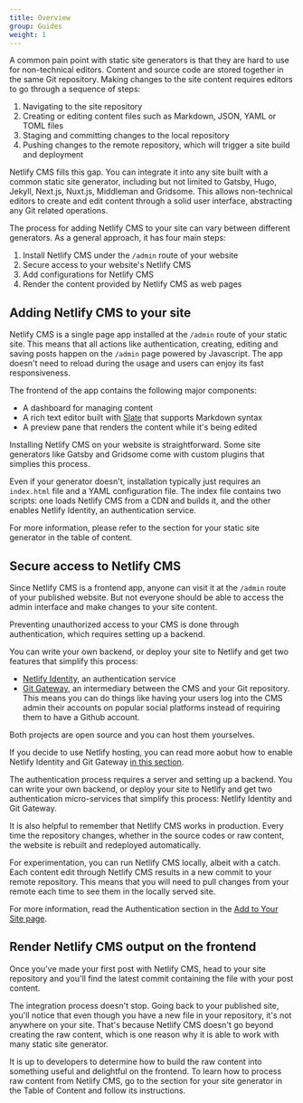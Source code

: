 ```yaml
---
title: Overview
group: Guides
weight: 1
---
```


A common pain point with static site generators is that they are hard to use for non-technical editors. Content and source code are stored together in the same Git repository. Making changes to the site content requires editors to go through a sequence of steps:

1. Navigating to the site repository
2. Creating or editing content files such as Markdown, JSON, YAML or TOML files
3. Staging and committing changes to the local repository
4. Pushing changes to the remote repository, which will trigger a site build and deployment

Netlify CMS fills this gap. You can integrate it into any site built with a common static site generator, including but not limited to Gatsby, Hugo, Jekyll, Next.js, Nuxt.js, Middleman and Gridsome. This allows non-technical editors to create and edit content through a solid user interface, abstracting any Git related operations.

The process for adding Netlify CMS to your site can vary between different generators. As a general approach, it has four main steps:

1. Install Netlify CMS under the `/admin` route of your website
2. Secure access to your website's Netlify CMS
3. Add configurations for Netlify CMS
4. Render the content provided by Netlify CMS as web pages

## Adding Netlify CMS to your site

Netlify CMS is a single page app installed at the `/admin` route of your static site. This means that all actions like authentication, creating, editing and saving posts happen on the `/admin` page powered by Javascript. The app doesn't need to reload during the usage and users can enjoy its fast responsiveness.

The frontend of the app contains the following major components:

- A dashboard for managing content
- A rich text editor built with [Slate](https://github.com/ianstormtaylor/slate) that supports Markdown syntax
- A preview pane that renders the content while it's being edited

Installing Netlify CMS on your website is straightforward. Some site generators like Gatsby and Gridsome come with custom plugins that simplies this process.

Even if your generator doesn't, installation typically just requires an `index.html` file and a YAML configuration file. The index file contains two scripts: one loads Netlify CMS from a CDN and builds it, and the other enables Netlify Identity, an authentication service.

For more information, please refer to the section for your static site generator in the table of content.

## Secure access to Netlify CMS

Since Netlify CMS is a frontend app, anyone can visit it at the `/admin` route of your published website. But not everyone should be able to access the admin interface and make changes to your site content.

Preventing unauthorized access to your CMS is done through authentication, which requires setting up a backend.

You can write your own backend, or deploy your site to Netlify and get two features that simplify this process:

- [Netlify Identity](https://www.netlify.com/docs/identity/), an authentication service
- [Git Gateway](https://www.netlifycms.org/docs/git-gateway-backend), an intermediary between the CMS and your Git repository. This means you can do things like having your users log into the CMS admin their accounts on popular social platforms instead of requiring them to have a Github account.

Both projects are open source and you can host them yourselves.

If you decide to use Netlify hosting, you can read more aobut how to enable Netlify Identity and Git Gateway [in this section](https://www.netlifycms.org/docs/add-to-your-site/#authentication/).

The authentication process requires a server and setting up a backend. You can write your own backend, or deploy your site to Netlify and get two authentication micro-services that simplify this process: Netlify Identity and Git Gateway.

It is also helpful to remember that Netlify CMS works in production. Every time the repository changes, whether in the source codes or raw content, the website is rebuilt and redeployed automatically.

For experimentation, you can run Netlify CMS locally, albeit with a catch. Each content edit through Netlify CMS results in a new commit to your remote repository. This means that you will need to pull changes from your remote each time to see them in the locally served site.

For more information, read the Authentication section in the [Add to Your Site page](https://www.netlifycms.org/docs/add-to-your-site/).

## Render Netlify CMS output on the frontend

Once you've made your first post with Netlify CMS, head to your site repository and you'll find the latest commit containing the file with your post content.

The integration process doesn't stop. Going back to your published site, you'll notice that even though you have a new file in your repository, it's not anywhere on your site. That's because Netlify CMS doesn't go beyond creating the raw content, which is one reason why it is able to work with many static site generator.

It is up to developers to determine how to build the raw content into something useful and delightful on the frontend. To learn how to process raw content from Netlify CMS, go to the section for your site generator in the Table of Content and follow its instructions.
